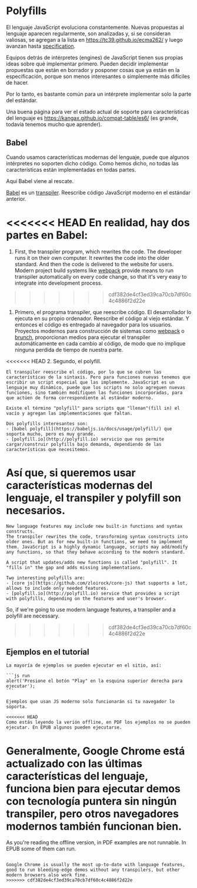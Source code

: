# Polyfills

El lenguaje JavaScript evoluciona constantemente. Nuevas propuestas al lenguaje aparecen regularmente, son analizadas y, si se consideran valiosas, se agregan a la lista en <https://tc39.github.io/ecma262/> y luego avanzan hasta [specification](http://www.ecma-international.org/publications/standards/Ecma-262.htm).

Equipos detrás de intérpretes (engines) de JavaScript tienen sus propias ideas sobre qué implementar primero. Pueden decidir implementar propuestas que están en borrador y posponer cosas que ya están en la especificación, porque son menos interesantes o simplemente más difíciles de hacer.

Por lo tanto, es bastante común para un intérprete implementar solo la parte del estándar.

Una buena página para ver el estado actual de soporte para características del lenguaje es <https://kangax.github.io/compat-table/es6/> (es grande, todavía tenemos mucho que aprender).

## Babel

Cuando usamos características modernas del lenguaje, puede que algunos intérpretes no soporten dicho código. Como hemos dicho, no todas las características están implementadas en todas partes.

Aquí Babel viene al rescate.

[Babel](https://babeljs.io) es un [transpiler](https://en.wikipedia.org/wiki/Source-to-source_compiler). Reescribe código JavaScript moderno en el estándar anterior.

<<<<<<< HEAD
En realidad, hay dos partes en Babel:
=======
1. First, the transpiler program, which rewrites the code. The developer runs it on their own computer. It rewrites the code into the older standard. And then the code is delivered to the website for users. Modern project build systems like [webpack](http://webpack.github.io/) provide means to run transpiler automatically on every code change, so that it's very easy to integrate into development process.
>>>>>>> cdf382de4cf3ed39ca70cb7df60c4c4886f2d22e

1. Primero, el programa transpiler, que reescribe código. El desarrollador lo ejecuta en su propio ordenador. Reescribe el código al viejo estándar. Y entonces el código es entregado al navegador para los usuarios. Proyectos modernos para construcción de sistemas como [webpack](http://webpack.github.io/) o [brunch](http://brunch.io/), proporcionan medios para ejecutar el transpiler automáticamente en cada cambio al código, de modo que no implique ninguna perdida de tiempo de nuestra parte.

<<<<<<< HEAD
2. Segundo, el polyfill.

    El transpiler reescribe el código, por lo que se cubren las características de la sintaxis. Pero para funciones nuevas tenemos que escribir un script especial que las implemente. JavaScript es un lenguaje muy dinámico, puede que los scripts no solo agreguen nuevas funciones, sino también modifiquen las funciones incorporadas, para que actúen de forma correspondiente al estándar moderno.

    Existe el término "polyfill" para scripts que "llenan"(fill in) el vacío y agregan las implementaciones que faltan.

    Dos polyfills interesantes son:
    - [babel polyfill](https://babeljs.io/docs/usage/polyfill/) que soporta mucho, pero es muy grande.
    - [polyfill.io](http://polyfill.io) servicio que nos permite cargar/construir polyfills bajo demanda, dependiendo de las características que necesitemos.

Así que, si queremos usar características modernas del lenguaje, el transpiler y polyfill son necesarios.
=======
    New language features may include new built-in functions and syntax constructs.
    The transpiler rewrites the code, transforming syntax constructs into older ones. But as for new built-in functions, we need to implement them. JavaScript is a highly dynamic language, scripts may add/modify any functions, so that they behave according to the modern standard.

    A script that updates/adds new functions is called "polyfill". It "fills in" the gap and adds missing implementations.

    Two interesting polyfills are:
    - [core js](https://github.com/zloirock/core-js) that supports a lot, allows to include only needed features.
    - [polyfill.io](http://polyfill.io) service that provides a script with polyfills, depending on the features and user's browser.

So, if we're going to use modern language features, a transpiler and a polyfill are necessary.
>>>>>>> cdf382de4cf3ed39ca70cb7df60c4c4886f2d22e

## Ejemplos en el tutorial


````online
La mayoría de ejemplos se pueden ejecutar en el sitio, así:

```js run
alert('Presione el botón "Play" en la esquina superior derecha para ejecutar');
```

Ejemplos que usan JS moderno solo funcionarán si tu navegador lo soporta.
````

```offline
<<<<<<< HEAD
Como estás leyendo la verión offline, en PDF los ejemplos no se pueden ejecutar. En EPUB algunos pueden ejecutarse.
```

Generalmente, Google Chrome está actualizado con las últimas características del lenguaje, funciona bien para ejecutar demos con tecnología puntera sin ningún transpiler, pero otros navegadores modernos también funcionan bien.
=======
As you're reading the offline version, in PDF examples are not runnable. In EPUB some of them can run.
```

Google Chrome is usually the most up-to-date with language features, good to run bleeding-edge demos without any transpilers, but other modern browsers also work fine.
>>>>>>> cdf382de4cf3ed39ca70cb7df60c4c4886f2d22e
